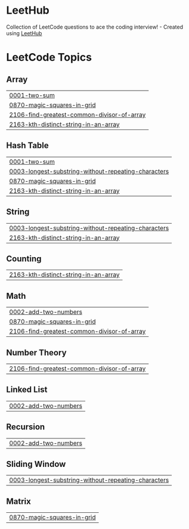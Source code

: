 # LeetHub
Collection of LeetCode questions to ace the coding interview! - Created using [LeetHub](https://github.com/QasimWani/LeetHub)

<!---LeetCode Topics Start-->
# LeetCode Topics
## Array
|  |
| ------- |
| [0001-two-sum](https://github.com/NewChoBo/LeetHub/tree/master/0001-two-sum) |
| [0870-magic-squares-in-grid](https://github.com/NewChoBo/LeetHub/tree/master/0870-magic-squares-in-grid) |
| [2106-find-greatest-common-divisor-of-array](https://github.com/NewChoBo/LeetHub/tree/master/2106-find-greatest-common-divisor-of-array) |
| [2163-kth-distinct-string-in-an-array](https://github.com/NewChoBo/LeetHub/tree/master/2163-kth-distinct-string-in-an-array) |
## Hash Table
|  |
| ------- |
| [0001-two-sum](https://github.com/NewChoBo/LeetHub/tree/master/0001-two-sum) |
| [0003-longest-substring-without-repeating-characters](https://github.com/NewChoBo/LeetHub/tree/master/0003-longest-substring-without-repeating-characters) |
| [0870-magic-squares-in-grid](https://github.com/NewChoBo/LeetHub/tree/master/0870-magic-squares-in-grid) |
| [2163-kth-distinct-string-in-an-array](https://github.com/NewChoBo/LeetHub/tree/master/2163-kth-distinct-string-in-an-array) |
## String
|  |
| ------- |
| [0003-longest-substring-without-repeating-characters](https://github.com/NewChoBo/LeetHub/tree/master/0003-longest-substring-without-repeating-characters) |
| [2163-kth-distinct-string-in-an-array](https://github.com/NewChoBo/LeetHub/tree/master/2163-kth-distinct-string-in-an-array) |
## Counting
|  |
| ------- |
| [2163-kth-distinct-string-in-an-array](https://github.com/NewChoBo/LeetHub/tree/master/2163-kth-distinct-string-in-an-array) |
## Math
|  |
| ------- |
| [0002-add-two-numbers](https://github.com/NewChoBo/LeetHub/tree/master/0002-add-two-numbers) |
| [0870-magic-squares-in-grid](https://github.com/NewChoBo/LeetHub/tree/master/0870-magic-squares-in-grid) |
| [2106-find-greatest-common-divisor-of-array](https://github.com/NewChoBo/LeetHub/tree/master/2106-find-greatest-common-divisor-of-array) |
## Number Theory
|  |
| ------- |
| [2106-find-greatest-common-divisor-of-array](https://github.com/NewChoBo/LeetHub/tree/master/2106-find-greatest-common-divisor-of-array) |
## Linked List
|  |
| ------- |
| [0002-add-two-numbers](https://github.com/NewChoBo/LeetHub/tree/master/0002-add-two-numbers) |
## Recursion
|  |
| ------- |
| [0002-add-two-numbers](https://github.com/NewChoBo/LeetHub/tree/master/0002-add-two-numbers) |
## Sliding Window
|  |
| ------- |
| [0003-longest-substring-without-repeating-characters](https://github.com/NewChoBo/LeetHub/tree/master/0003-longest-substring-without-repeating-characters) |
## Matrix
|  |
| ------- |
| [0870-magic-squares-in-grid](https://github.com/NewChoBo/LeetHub/tree/master/0870-magic-squares-in-grid) |
<!---LeetCode Topics End-->
